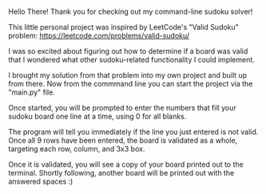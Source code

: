 Hello There!
Thank you for checking out my command-line sudoku solver!

This little personal project was inspired by LeetCode's "Valid Sudoku" problem:
  https://leetcode.com/problems/valid-sudoku/
  
I was so excited about figuring out how to determine if a board was valid that I wondered what other sudoku-related functionality I could implement.

I brought my solution from that problem into my own project and built up from there.
Now from the commmand line you can start the project via the "main.py" file.

Once started, you will be prompted to enter the numbers that fill your sudoku board one line at a time, using 0 for all blanks.

The program will tell you immediately if the line you just entered is not valid.
Once all 9 rows have been entered, the board is validated as a whole, targeting each row, column, and 3x3 box.

Once it is validated, you will see a copy of your board printed out to the terminal. 
Shortly following, another board will be printed out with the answered spaces :)
